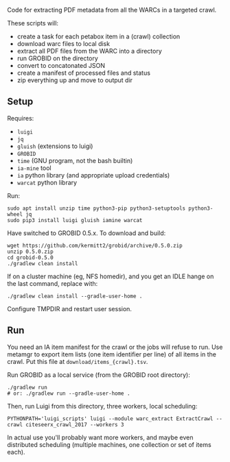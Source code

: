 
Code for extracting PDF metadata from all the WARCs in a targeted crawl.

These scripts will:
- create a task for each petabox item in a (crawl) collection
- download warc files to local disk
- extract all PDF files from the WARC into a directory
- run GROBID on the directory
- convert to concatonated JSON
- create a manifest of processed files and status
- zip everything up and move to output dir

## Setup

Requires:

- `luigi`
- `jq`
- `gluish` (extensions to luigi)
- `GROBID`
- `time` (GNU program, not the bash builtin)
- `ia-mine` tool
- `ia` python library (and appropriate upload credentials)
- `warcat` python library

Run:

    sudo apt install unzip time python3-pip python3-setuptools python3-wheel jq
    sudo pip3 install luigi gluish iamine warcat

Have switched to GROBID 0.5.x. To download and build:

    wget https://github.com/kermitt2/grobid/archive/0.5.0.zip
    unzip 0.5.0.zip
    cd grobid-0.5.0
    ./gradlew clean install

If on a cluster machine (eg, NFS homedir), and you get an IDLE hange on the
last command, replace with:

    ./gradlew clean install --gradle-user-home .

Configure TMPDIR and restart user session.

## Run

You need an IA item manifest for the crawl or the jobs will refuse to run. Use
metamgr to export item lists (one item identifier per line) of all items in the
crawl. Put this file at `download/items_{crawl}.tsv`.

Run GROBID as a local service (from the GROBID root directory):

    ./gradlew run
    # or: ./gradlew run --gradle-user-home .

Then, run Luigi from this directory, three workers, local scheduling:

    PYTHONPATH='luigi_scripts' luigi --module warc_extract ExtractCrawl --crawl citeseerx_crawl_2017 --workers 3

In actual use you'll probably want more workers, and maybe even distributed
scheduling (multiple machines, one collection or set of items each).

